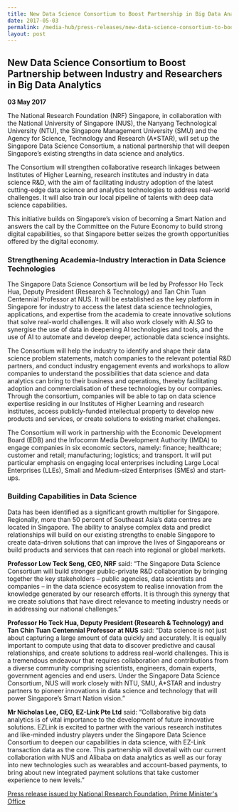 ```yaml
---
title: New Data Science Consortium to Boost Partnership in Big Data Analytics
date: 2017-05-03
permalink: /media-hub/press-releases/new-data-science-consortium-to-boost-partnership-between-industry-and-researchers-in-big-data-analytics/
layout: post
---
```


## New Data Science Consortium to Boost Partnership between Industry and Researchers in Big Data Analytics 

**03 May 2017**

The National Research Foundation (NRF) Singapore, in collaboration with the National University of Singapore (NUS), the Nanyang Technological University (NTU), the Singapore Management University (SMU) and the Agency for Science, Technology and Research (A*STAR), will set up the Singapore Data Science Consortium, a national partnership that will deepen Singapore’s existing strengths in data science and analytics.

The Consortium will strengthen collaborative research linkages between Institutes of Higher Learning, research institutes and industry in data science R&D, with the aim of facilitating industry adoption of the latest cutting-edge data science and analytics technologies to address real-world challenges. It will also train our local pipeline of talents with deep data science capabilities.

This initiative builds on Singapore’s vision of becoming a Smart Nation and answers the call by the Committee on the Future Economy to build strong digital capabilities, so that Singapore better seizes the growth opportunities offered by the digital economy.

### Strengthening Academia-Industry Interaction in Data Science Technologies

The Singapore Data Science Consortium will be led by Professor Ho Teck Hua, Deputy President (Research & Technology) and Tan Chin Tuan Centennial Professor at NUS. It will be established as the key platform in Singapore for industry to access the latest data science technologies, applications, and expertise from the academia to create innovative solutions that solve real-world challenges. It will also work closely with AI.SG to synergise the use of data in deepening AI technologies and tools, and the use of AI to automate and develop deeper, actionable data science insights.

The Consortium will help the industry to identify and shape their data science problem statements, match companies to the relevant potential R&D partners, and conduct industry engagement events and workshops to allow companies to understand the possibilities that data science and data analytics can bring to their business and operations, thereby facilitating adoption and commercialisation of these technologies by our companies. Through the consortium, companies will be able to tap on data science expertise residing in our Institutes of Higher Learning and research institutes, access publicly-funded intellectual property to develop new products and services, or create solutions to existing market challenges.

The Consortium will work in partnership with the Economic Development Board (EDB) and the Infocomm Media Development Authority (IMDA) to engage companies in six economic sectors, namely: finance; healthcare; customer and retail; manufacturing; logistics; and transport. It will put particular emphasis on engaging local enterprises including Large Local Enterprises (LLEs), Small and Medium-sized Enterprises (SMEs) and start-ups.

### Building Capabilities in Data Science

Data has been identified as a significant growth multiplier for Singapore. Regionally, more than 50 percent of Southeast Asia’s data centres are located in Singapore. The ability to analyse complex data and predict relationships will build on our existing strengths to enable Singapore to create data-driven solutions that can improve the lives of Singaporeans or build products and services that can reach into regional or global markets.

**Professor Low Teck Seng, CEO, NRF**  said: “The Singapore Data Science Consortium will build stronger public-private R&D collaboration by bringing together the key stakeholders – public agencies, data scientists and companies – in the data science ecosystem to realise innovation from the knowledge generated by our research efforts. It is through this synergy that we create solutions that have direct relevance to meeting industry needs or in addressing our national challenges.”

**Professor Ho Teck Hua, Deputy President (Research & Technology) and Tan Chin Tuan Centennial Professor at NUS**  said: “Data science is not just about capturing a large amount of data quickly and accurately. It is equally important to compute using that data to discover predictive and causal relationships, and create solutions to address real-world challenges. This is a tremendous endeavour that requires collaboration and contributions from a diverse community comprising scientists, engineers, domain experts, government agencies and end users. Under the Singapore Data Science Consortium, NUS will work closely with NTU, SMU, A*STAR and industry partners to pioneer innovations in data science and technology that will power Singapore’s Smart Nation vision.”

**Mr Nicholas Lee, CEO, EZ-Link Pte Ltd** said: “Collaborative big data analytics is of vital importance to the development of future innovative solutions. EZLink is excited to partner with the various research institutes and like-minded industry players under the Singapore Data Science Consortium to deepen our capabilities in data science, with EZ-Link transaction data as the core. This partnership will dovetail with our current collaboration with NUS and Alibaba on data analytics as well as our foray into new technologies such as wearables and account-based payments, to bring about new integrated payment solutions that take customer experience to new levels.”

[Press release issued by National Research Foundation, Prime Minister's Office](https://www.nrf.gov.sg/docs/default-source/modules/pressrelease/201705081300494591-Press-Release-(Data-Science-Consortium)-(FINAL)--web.pdf)